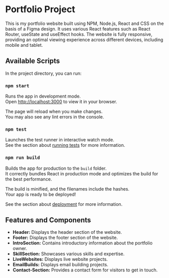 # Portfolio Project

This is my portfolio website built using NPM, Node.js, React and CSS on the basis of a Figma design. It uses various React features such as React Router, useState and useEffect hooks. The website is fully responsive, providing an optimal viewing experience across different devices, including mobile and tablet.

## Available Scripts

In the project directory, you can run:

### `npm start`

Runs the app in development mode.\
Open [http://localhost:3000](http://localhost:3000) to view it in your browser.

The page will reload when you make changes.\
You may also see any lint errors in the console.

### `npm test`

Launches the test runner in interactive watch mode.\
See the section about [running tests](https://facebook.github.io/create-react-app/docs/running-tests) for more information.

### `npm run build`

Builds the app for production to the `build` folder.\
It correctly bundles React in production mode and optimizes the build for the best performance.

The build is minified, and the filenames include the hashes.\
Your app is ready to be deployed!

See the section about [deployment](https://facebook.github.io/create-react-app/docs/deployment) for more information.

## Features and Components

- **Header:** Displays the header section of the website.
- **Footer:** Displays the footer section of the website.
- **IntroSection:** Contains introductory information about the portfolio owner.
- **SkillSection:** Showcases various skills and expertise.
- **LiveWebsites:** Displays live website projects.
- **EmailBuilds:** Displays email building projects.
- **Contact-Section:** Provides a contact form for visitors to get in touch.

